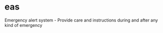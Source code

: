 # eas
Emergency alert system - Provide care and instructions during and after any kind of emergency
